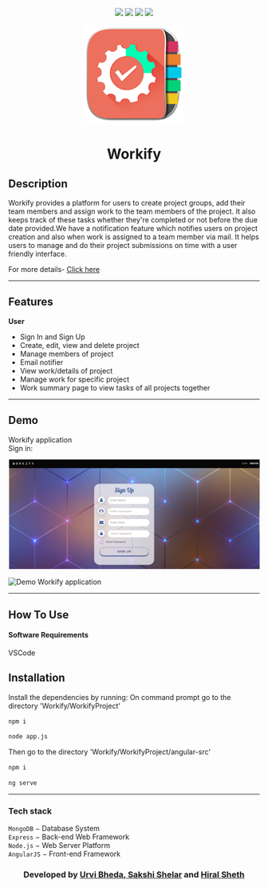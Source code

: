 <div align="center">

[![](https://img.shields.io/badge/Made_with-Nodejs-red?style=for-the-badge&logo=node.js)](https://nodejs.org/en/)
[![](https://img.shields.io/badge/Made_with-AngularJS-blue?style=for-the-badge&logo=angular)](https://reactjs.org/docs/getting-started.html)
[![](https://img.shields.io/badge/Database-MongoDB-red?style=for-the-badge&logo=mongodb)](mongodb.com "MongoDB")
[![](https://img.shields.io/badge/IDE-Visual_Studio_Code-red?style=for-the-badge&logo=visual-studio-code)](https://code.visualstudio.com/ "Visual Studio Code")

</div>
<p align="center">
  <a href="" rel="noopener">
 <img width=200px src="./WorkifyProject/images/workify.png"></a>
 
</p>
<h1 align = 'center'><b>Workify</b></h1>

## Description

Workify provides a platform for users to create project groups, add their team members and assign work to the team members of the project. It also keeps track of these tasks whether they're completed or not before the due date provided.We have a notification feature which notifies users on project creation and also when work is assigned to a team member via mail. It helps users to manage and do their project submissions on time with a user friendly interface.

<p>
For more details-
<a href="https://drive.google.com/file/d/1KN6IyozeilZbBgpKIkVjl86dv8VRoI6-/view?usp=sharing">
Click here 
</a>
</p>

---

## Features

<b>User</b>

- Sign In and Sign Up
- Create, edit, view and delete project
- Manage members of project
- Email notifier
- View work/details of project
- Manage work for specific project
- Work summary page to view tasks of all projects together

---

## Demo

Workify application
<br>Sign in:

  <a href="" rel="noopener">
 <img width="510px" src="./WorkifyProject/images/signup.PNG"></a>
 <br>

![Demo Workify application](./WorkifyProject/images/workify.gif)

---

## How To Use

#### Software Requirements

VSCode

## Installation

Install the dependencies by running:
On command prompt go to the directory 'Workify/WorkifyProject'

```html
npm i
```

```html
node app.js
```

Then go to the directory 'Workify/WorkifyProject/angular-src'

```html
npm i
```

```html
ng serve
```

---

### Tech stack

`MongoDB` − Database System<br>
`Express` − Back-end Web Framework<br>
`Node.js` − Web Server Platform<br>
`AngularJS` − Front-end Framework<br>

<h3 align="center"><b>Developed  by <a href="https://github.com/urvinb">Urvi Bheda</a>,<a href="https://github.com/Sakshi107"> Sakshi Shelar</a> and <a href="https://github.com/hiral72"> Hiral Sheth</a></b></h3>
